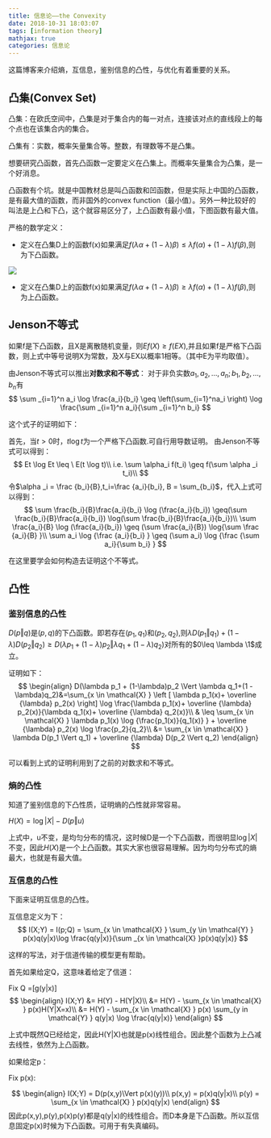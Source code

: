 ```yaml
---
title: 信息论——the Convexity
date: 2018-10-31 18:03:07
tags: [information theory]
mathjax: true
categories: 信息论
---
```

这篇博客来介绍熵，互信息，鉴别信息的凸性，与优化有着重要的关系。<!--more-->

## 凸集(Convex Set) ##

凸集：在欧氏空间中，凸集是对于集合内的每一对点，连接该对点的直线段上的每个点也在该集合内的集合。

凸集有：实数，概率矢量集合等。整数，有理数等不是凸集。

想要研究凸函数，首先凸函数一定要定义在凸集上。而概率矢量集合为凸集，是一个好消息。

凸函数有个坑。就是中国教材总是叫凸函数和凹函数，但是实际上中国的凸函数，是有最大值的函数，而非国外的convex function（最小值）。另外一种比较好的叫法是上凸和下凸，这个就容易区分了，上凸函数有最小值，下图函数有最大值。

严格的数学定义：
* 定义在凸集D上的函数f(x)如果满足$f(\lambda \alpha + (1-\lambda)\beta) \leq \lambda f(\alpha) + (1-\lambda) f(\beta)$,则为下凸函数。

![](https://upload.wikimedia.org/wikipedia/commons/thumb/c/c7/ConvexFunction.svg/768px-ConvexFunction.svg.png)

* 定义在凸集D上的函数f(x)如果满足$f(\lambda \alpha + (1-\lambda)\beta) \geq \lambda f(\alpha) + (1-\lambda) f(\beta)$,则为上凸函数。

## Jenson不等式 ##

如果f是下凸函数，且X是离散随机变量，则$Ef(X)\geq f(EX)$,并且如果f是严格下凸函数，则上式中等号说明X为常数，及X与EX以概率1相等。（其中E为平均取值）。

由Jenson不等式可以推出**对数求和不等式**：
对于非负实数$a_1,a_2,...,a_n;b_1,b_2,...,b_n$有
$$
\sum _{i=1}^n a_i \log \frac{a_i}{b_i} \geq \left(\sum_{i=1}^na_i \right) \log \frac{\sum _{i=1}^n a_i}{\sum _{i=1}^n b_i}
$$

这个式子的证明如下：

首先，当$t>0$时，$t \log t$为一个严格下凸函数.可自行用导数证明。
由Jenson不等式可以得到：
$$
 Et \log Et \leq \ E(t \log t)\\
i.e. \sum \alpha_i f(t_i) \geq  f(\sum \alpha _i t_i)\\
$$
令$\alpha _i = \frac {b_i}{B},t_i=\frac {a_i}{b_i}, B = \sum_{b_i}$，代入上式可以得到：
$$
 \sum \frac{b_i}{B}\frac{a_i}{b_i} \log (\frac{a_i}{b_i}) \geq(\sum \frac{b_i}{B}\frac{a_i}{b_i}) \log(\sum \frac{b_i}{B}\frac{a_i}{b_i})\\
 \sum \frac{a_i}{B} \log (\frac{a_i}{b_i}) \geq (\sum \frac{a_i}{B}) \log{\sum \frac {a_i}{B} }\\
 \sum a_i \log {\frac {a_i}{b_i} } \geq (\sum a_i) \log {\frac {\sum a_i}{\sum b_i} }
$$

在这里要学会如何构造去证明这个不等式。

## 凸性 ##
### 鉴别信息的凸性 ###

$D(p\Vert q)$是$(p,q)$的下凸函数。即若存在$(p_1,q_1)$和$(p_2,q_2)$,则$\lambda D(p_1\Vert q_1) + (1 - \lambda) D(p_2\Vert q_2) \geq D(\lambda p_1 + (1-\lambda)p_2 \Vert \lambda q_1+(1 - \lambda)q_2)$对所有的$0\leq \lambda \1$成立。

证明如下：
$$
\begin{align}
D(\lambda p_1 + (1-\lambda)p_2 \Vert \lambda q_1+(1 - \lambda)q_2)&=\sum_{x \in \mathcal{X} } \left [ \lambda p_1(x)+ \overline {\lambda} p_2(x) \right] \log \frac{\lambda p_1(x)+ \overline {\lambda} p_2(x)}{\lambda q_1(x)+ \overline {\lambda} q_2(x)}\\
& \leq \sum_{x \in \mathcal{X} } \lambda p_1(x) \log {\frac{p_1(x)}{q_1(x)} } +  \overline {\lambda} p_2(x) \log \frac{p_2}{q_2}\\
&= \sum_{x \in \mathcal{X} } \lambda D(p_1 \Vert q_1) + \overline {\lambda} D(p_2 \Vert q_2)
\end{align}
$$

可以看到上式的证明利用到了之前的对数求和不等式。

### 熵的凸性 ###

知道了鉴别信息的下凸性质，证明熵的凸性就非常容易。

$H(X) = \log |X| - D(p\Vert u)$

上式中，u不变，是均匀分布的情况，这时候D是一个下凸函数，而很明显$\log |X|$不变，因此$H(X)$是一个上凸函数。其实大家也很容易理解。因为均匀分布式的熵最大，也就是有最大值。

### 互信息的凸性 ###

下面来证明互信息的凸性。

互信息定义为下：
$$
I(X;Y) = I(p;Q) =  \sum_{x \in \mathcal{X} } \sum_{y \in \mathcal{Y} } p(x)q(y|x)\log \frac{q(y|x)}{\sum _{x \in \mathcal{X} }p(x)q(y|x)}
$$

这样的写法，对于信道传输的模型更有帮助。

首先如果给定Q，这意味着给定了信道：

Fix Q =[g(y|x)]
$$
\begin{align}
I(X;Y) &= H(Y) - H(Y|X)\\
&= H(Y) - \sum_{x \in \mathcal{X} } p(x)H(Y|X=x)\\
&= H(Y) - \sum_{x \in \mathcal{X} } p(x) \sum_{y in \mathcal{Y} } q(y|x) \log \frac{q(y|x)}
\end{align}
$$

上式中既然Q已经给定，因此H(Y|X)也就是p(x)线性组合。因此整个函数为上凸减去线性，依然为上凸函数。

如果给定p：

Fix p(x):

$$
\begin{align}
I(X;Y) = D(p(x,y)\Vert p(x)(y))\\
p(x,y) = p(x)q(y|x)\\
p(y) = \sum_{x \in \mathcal{X} } p(x)q(y|x)
\end{align}
$$
因此p(x,y),p(y),p(x)p(y)都是q(y|x)的线性组合。而D本身是下凸函数。所以互信息固定p(x)时候为下凸函数。可用于有失真编码。